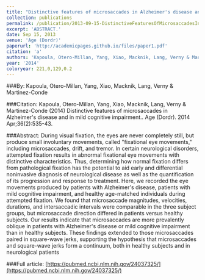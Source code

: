 ```yaml
---
title: "Distinctive features of microsaccades in Alzheimer's disease and in mild cognitive impairment."
collection: publications
permalink: /publication/2013-09-15-DistinctiveFeaturesOfMicrosaccadesInAlzheimer_sDiseaseAndInMild
excerpt: 'ABSTRACT.'
date: Sep 15, 2013
venue: 'Age (Dordr)'
paperurl: 'http://academicpages.github.io/files/paper1.pdf'
citation: 'a'
authors: 'Kapoula, Otero-Millan, Yang, Xiao, Macknik, Lang, Verny & Martinez-Conde'
year: '2014'
coloryear: 221,0,129,0.2
---
```


###By: 
Kapoula, Otero-Millan, Yang, Xiao, Macknik, Lang, Verny & Martinez-Conde

###Citation: 
Kapoula, Otero-Millan, Yang, Xiao, Macknik, Lang, Verny & Martinez-Conde (2014) Distinctive features of microsaccades in Alzheimer's disease and in mild cognitive impairment.. Age (Dordr). 2014 Apr;36(2):535-43. 

###Abstract: 
During visual fixation, the eyes are never completely still, but produce small involuntary movements, called "fixational eye movements," including microsaccades, drift, and tremor. In certain neurological disorders, attempted fixation results in abnormal fixational eye movements with distinctive characteristics. Thus, determining how normal fixation differs from pathological fixation has the potential to aid early and differential noninvasive diagnosis of neurological disease as well as the quantification of its progression and response to treatment. Here, we recorded the eye movements produced by patients with Alzheimer's disease, patients with mild cognitive impairment, and healthy age-matched individuals during attempted fixation. We found that microsaccade magnitudes, velocities, durations, and intersaccadic intervals were comparable in the three subject groups, but microsaccade direction differed in patients versus healthy subjects. Our results indicate that microsaccades are more prevalently oblique in patients with Alzheimer's disease or mild cognitive impairment than in healthy subjects. These findings extended to those microsaccades paired in square-wave jerks, supporting the hypothesis that microsaccades and square-wave jerks form a continuum, both in healthy subjects and in neurological patients

###Full article: 
[https://pubmed.ncbi.nlm.nih.gov/24037325/](https://pubmed.ncbi.nlm.nih.gov/24037325/)
